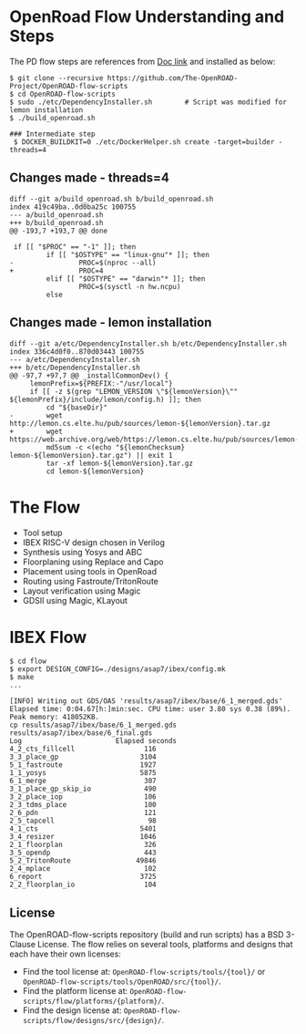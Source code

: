 # OpenRoad Flow Understanding and Steps

The PD flow steps are references from [Doc link](https://openroad-flow-scripts.readthedocs.io/en/latest/user/BuildWithDocker.html#build-docker-image) and installed as below:
```
$ git clone --recursive https://github.com/The-OpenROAD-Project/OpenROAD-flow-scripts
$ cd OpenROAD-flow-scripts
$ sudo ./etc/DependencyInstaller.sh        # Script was modified for lemon installation
$ ./build_openroad.sh 

### Intermediate step 
 $ DOCKER_BUILDKIT=0 ./etc/DockerHelper.sh create -target=builder -threads=4
```


## Changes made - threads=4
```
diff --git a/build_openroad.sh b/build_openroad.sh
index 419c49ba..0d0ba25c 100755
--- a/build_openroad.sh
+++ b/build_openroad.sh
@@ -193,7 +193,7 @@ done

 if [[ "$PROC" == "-1" ]]; then
         if [[ "$OSTYPE" == "linux-gnu"* ]]; then
-                PROC=$(nproc --all)
+                PROC=4
         elif [[ "$OSTYPE" == "darwin"* ]]; then
                 PROC=$(sysctl -n hw.ncpu)
         else
```
## Changes made - lemon installation
```
diff --git a/etc/DependencyInstaller.sh b/etc/DependencyInstaller.sh
index 336c4d0f0..870d03443 100755
--- a/etc/DependencyInstaller.sh
+++ b/etc/DependencyInstaller.sh
@@ -97,7 +97,7 @@ _installCommonDev() {
     lemonPrefix=${PREFIX:-"/usr/local"}
     if [[ -z $(grep "LEMON_VERSION \"${lemonVersion}\"" ${lemonPrefix}/include/lemon/config.h) ]]; then
         cd "${baseDir}"
-        wget http://lemon.cs.elte.hu/pub/sources/lemon-${lemonVersion}.tar.gz
+        wget https://web.archive.org/web/https://lemon.cs.elte.hu/pub/sources/lemon-${lemonVersion}.tar.gz
         md5sum -c <(echo "${lemonChecksum}  lemon-${lemonVersion}.tar.gz") || exit 1
         tar -xf lemon-${lemonVersion}.tar.gz
         cd lemon-${lemonVersion}
```
# The Flow
- Tool setup
- IBEX RISC-V design chosen in Verilog
- Synthesis using Yosys and ABC
- Floorplaning using Replace and Capo
-  Placement using tools in OpenRoad
-   Routing using Fastroute/TritonRoute
-   Layout verification using Magic
-   GDSII using Magic, KLayout

# IBEX Flow

```
$ cd flow
$ export DESIGN_CONFIG=./designs/asap7/ibex/config.mk
$ make
...

[INFO] Writing out GDS/OAS 'results/asap7/ibex/base/6_1_merged.gds'
Elapsed time: 0:04.67[h:]min:sec. CPU time: user 3.80 sys 0.38 (89%). Peak memory: 418052KB.
cp results/asap7/ibex/base/6_1_merged.gds results/asap7/ibex/base/6_final.gds
Log                       Elapsed seconds
4_2_cts_fillcell                 116
3_3_place_gp                    3104
5_1_fastroute                   1927
1_1_yosys                       5875
6_1_merge                        307
3_1_place_gp_skip_io             490
3_2_place_iop                    106
2_3_tdms_place                   100
2_6_pdn                          121
2_5_tapcell                       98
4_1_cts                         5401
3_4_resizer                     1046
2_1_floorplan                    326
3_5_opendp                       443
5_2_TritonRoute                49846
2_4_mplace                       102
6_report                        3725
2_2_floorplan_io                 104
```
## License

The OpenROAD-flow-scripts repository (build and run scripts) has a BSD 3-Clause License.
The flow relies on several tools, platforms and designs that each have their own licenses:

- Find the tool license at: `OpenROAD-flow-scripts/tools/{tool}/` or `OpenROAD-flow-scripts/tools/OpenROAD/src/{tool}/`.
- Find the platform license at: `OpenROAD-flow-scripts/flow/platforms/{platform}/`.
- Find the design license at: `OpenROAD-flow-scripts/flow/designs/src/{design}/`.
